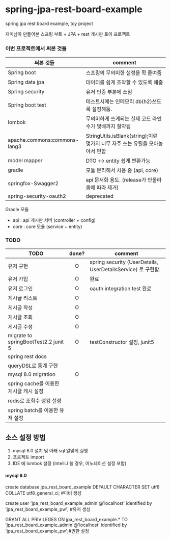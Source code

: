 # spring-jpa-rest-board-example

spring jpa rest board example, toy project

재미삼아 만들어본 스프링 부트 + JPA + rest 게시판 토이 프로젝트

### 이번 프로젝트에서 써본 것들

|써본 것들|comment|
|---|-------|
|Spring boot | 스프링의 무의미한 설정을 확 줄여줌|
|Spring data jpa | 데이터를 쉽게 조작할 수 있도록 해줌|
|Spring security | 유저 인증 부분에 쓰임|
|Spring boot test | 테스트시에는 인메모리 db(h2)쓰도록 설정해둠.|
|lombok | 무의미하게 쓰게되는 실제 코드 라인수가 몇배까지 절약됨|
|apache.commons:commons-lang3 | StringUtils.isBlank(string);이런 몇가지 너무 자주 쓰는 유틸을 모아놓아서 편함|
|model mapper | DTO <-> entity 쉽게 변환가능|
|gradle | 모듈 분리해서 사용 중 (api, core)|
|springfox-Swagger2 | api 문서화 용도. (release가 안올라옴에 따라 제거)|
|spring-security-oauth2 | deprecated|

Gradle 모듈
- api : api 게시판 서버 (controller + config)
- core : core 모듈 (service + entity)

### TODO

| TODO        | done? | comment |
|-------------|:-----:|---------|
| 유저 구현     | O     |   spring security (UserDetails, UserDetailsService) 로 구현함.      |
| 유저 가입     | O      | 완료 |
| 유저 로그인    | O      | oauth integration test 완료 |
| 게시글 리스트  | O  |   |
| 게시글 작성   | O |  |
| 게시글 조회   | O |  |
| 게시글 수정   | O |  |
| migrate to springBootTest2.2 junit 5 | O | testConstructor 설정, junit5 |
| spring rest docs | | |
| queryDSL로 통계 구현 | | |
| mysql 8.0 migration |O| |
| spring cache를 이용한 게시글 캐시 설정| | |
| redis로 조회수 랭킹 설정| | |
| spring batch를 이용한 유저 설정| | |

## 소스 설정 방법
1. mysql 8.0 설치 및 아래 sql 알맞게 실행
2. 프로젝트 import
3. IDE 에 lombok 설정 (IntelliJ 쓸 경우, 어노테이션 설정 포함)

#### mysql 8.0

create database jpa_rest_board_example DEFAULT CHARACTER SET utf8 COLLATE utf8_general_ci; #디비 생성

create user 'jpa_rest_board_example_admin'@'localhost' identified by 'jpa_rest_board_example_pw'; #유저 생성

GRANT ALL PRIVILEGES ON jpa_rest_board_example.* TO 'jpa_rest_board_example_admin'@'localhost' identified by 'jpa_rest_board_example_pw';#권한 설정
